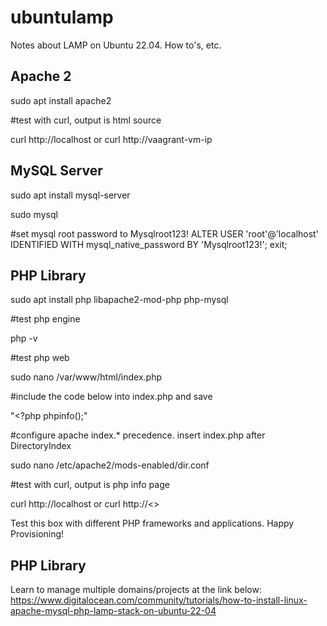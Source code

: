 # ubuntulamp
Notes about LAMP on Ubuntu 22.04. How to's, etc.

## Apache 2
sudo apt install apache2

#test with curl, output is html source

curl http://localhost or curl http://vaagrant-vm-ip

## MySQL Server
  
sudo apt install mysql-server

sudo mysql 

#set mysql root password to Mysqlroot123!
ALTER USER 'root'@'localhost' IDENTIFIED WITH mysql_native_password BY 'Mysqlroot123!';
exit;

## PHP Library

sudo apt install php libapache2-mod-php php-mysql

#test php engine
  
php -v

#test php web
  
sudo nano /var/www/html/index.php

#include the code below into index.php and save
  
"<?php
phpinfo();"

#configure apache index.* precedence. insert index.php after DirectoryIndex

sudo nano /etc/apache2/mods-enabled/dir.conf

#test with curl, output is php info page

curl http://localhost or curl http://<<machine-ip-address>>

Test this box with different PHP frameworks and applications. Happy Provisioning!

## PHP Library

Learn to manage multiple domains/projects at the link below:
https://www.digitalocean.com/community/tutorials/how-to-install-linux-apache-mysql-php-lamp-stack-on-ubuntu-22-04
